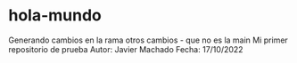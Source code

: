 # hola-mundo
Generando cambios en la rama otros cambios - que no es la main
Mi primer repositorio de prueba
Autor: Javier Machado 
Fecha: 17/10/2022

